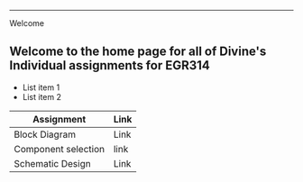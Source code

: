 ---
 Welcome

## Welcome to the home page for all of Divine's Individual assignments for EGR314 

* List item 1
* List item 2

Assignment   | Link
-------|------------
Block Diagram | Link
Component selection    | link
Schematic Design | Link

